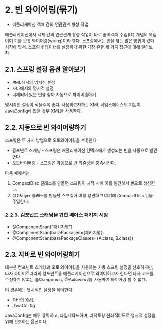 # 2. 빈 와이어링(묶기)
 
- 애플리케이션 객체 간의 연관관계 형성 작업 

애플리케이션에서 객체 간의 연관관계 형성 작업이 바로 종속객체 주입(DI) 개념의 핵심이며 이를 보통 와이어링(wiring)이라 한다. 
스프링에서는 빈을 엮는 많은 방법이 있다 시작에 앞서, 스프링 컨테이너를 설정하기 위한 가장 흔한 세 가지 접근에 대해 알아보자. 

## 2.1. 스프링 설정 옵션 알아보기 
 
* XML에서의 명시적 설정 
* 자바에서의 명시적 설정 
* 내재되어 있는 빈을 찾아 자동으로 와이어링하기 

명시적인 설정이 적을수록 좋다. 사용하고자하는 XML 네임스페이스의 기능이 JavaConfig에 없을 경우 XML을 사용한다.
 
## 2.2. 자동으로 빈 와이어링하기 

스프링은 두 가지 방법으로 오토와이어링을 수행한다

* 컴포넌트 스캐닝 - 스프링은 애플리케이션 컨텍스에서 생성되는 빈을 자동으로 발견한다. 
* 오토바이어링 - 스프링은 자동으로 빈 의존성을 충족시킨다. 

다음 예에서는 

1. CompactDisc 클래스를 만들면 스프링이 시작 시에 이를 발견해서 빈으로 생성한다. 
2. CDPalyer 클래스를 만들면 스프링이 이를 발견하고 여기에 CompactDisc 빈을 주입한다. 

### 2.2.3. 컴포넌트 스캐닝을 위한 베이스 패키지 세팅 
* @ComponentScan("패키지명")
* @ComponentScan(basePackages={패키지명})
* @ComponentScan(basePackageClasses={A.class, B.class})

## 2.3. 자바로 빈 와이어링하기 
대부분 컴포넌트 스캐닝과 오토 와이어링을 사용하는 자동 스프링 설정을 선호하지만, 
타사 라이버르러리의 컴포넌트를 애플리케이션으로 와이어하고자 한다면 타사 코드를 수정하지 않고는 @Component, @Autowired를 사용하여 와이어링 할 수 없다. 

이 경우에는 명시적인 설정을 해야한다. 
* 자바의 XML
* JavaConfig 

JavaConfig는 매우 강력하고, 타입세이프하며, 리팩토링 친화적이므로 명시적 설정을 위해 선호하는 옵션이다. 